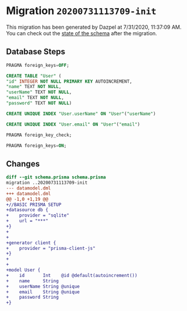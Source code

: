 # Migration `20200731113709-init`

This migration has been generated by Dazpel at 7/31/2020, 11:37:09 AM.
You can check out the [state of the schema](./schema.prisma) after the migration.

## Database Steps

```sql
PRAGMA foreign_keys=OFF;

CREATE TABLE "User" (
"id" INTEGER NOT NULL PRIMARY KEY AUTOINCREMENT,
"name" TEXT NOT NULL,
"userName" TEXT NOT NULL,
"email" TEXT NOT NULL,
"password" TEXT NOT NULL)

CREATE UNIQUE INDEX "User.userName" ON "User"("userName")

CREATE UNIQUE INDEX "User.email" ON "User"("email")

PRAGMA foreign_key_check;

PRAGMA foreign_keys=ON;
```

## Changes

```diff
diff --git schema.prisma schema.prisma
migration ..20200731113709-init
--- datamodel.dml
+++ datamodel.dml
@@ -1,0 +1,19 @@
+//BASIC PRISMA SETUP
+datasource db {
+    provider = "sqlite"
+    url = "***"
+}
+
+
+generator client {
+    provider = "prisma-client-js"
+}
+
+
+model User {
+    id       Int    @id @default(autoincrement())
+    name     String
+    userName String @unique
+    email    String @unique
+    password String
+}
```


